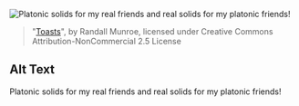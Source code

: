 ![Platonic solids for my real friends and real solids for my platonic friends!](https://imgs.xkcd.com/comics/toasts.png)
> "[Toasts](https://xkcd.com/1645/)", by Randall Munroe, licensed under Creative Commons Attribution-NonCommercial 2.5 License

## Alt Text
Platonic solids for my real friends and real solids for my platonic friends!
